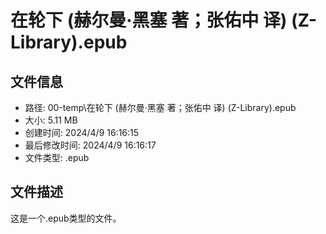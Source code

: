 ﻿# 在轮下 (赫尔曼·黑塞 著；张佑中 译) (Z-Library).epub

## 文件信息
- 路径: 00-temp\在轮下 (赫尔曼·黑塞 著；张佑中 译) (Z-Library).epub
- 大小: 5.11 MB
- 创建时间: 2024/4/9 16:16:15
- 最后修改时间: 2024/4/9 16:16:17
- 文件类型: .epub

## 文件描述
这是一个.epub类型的文件。

